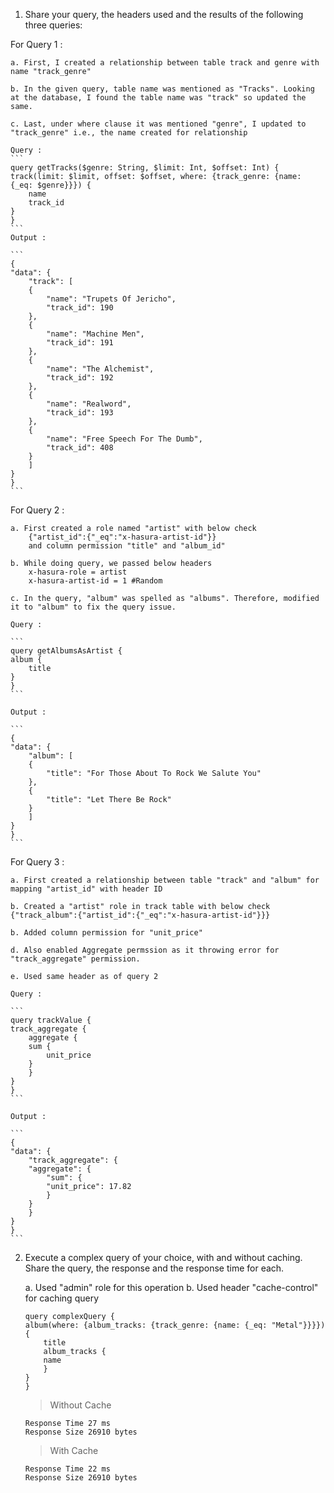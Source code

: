 1. Share your query, the headers used and the results of the following three queries:

For Query 1 : 

    a. First, I created a relationship between table track and genre with name "track_genre" 

    b. In the given query, table name was mentioned as "Tracks". Looking at the database, I found the table name was "track" so updated the same. 

    c. Last, under where clause it was mentioned "genre", I updated to "track_genre" i.e., the name created for relationship

    Query : 
    ```
    query getTracks($genre: String, $limit: Int, $offset: Int) {
    track(limit: $limit, offset: $offset, where: {track_genre: {name: {_eq: $genre}}}) {
        name
        track_id
    }
    }
    ```
    Output : 

    ```
    {
    "data": {
        "track": [
        {
            "name": "Trupets Of Jericho",
            "track_id": 190
        },
        {
            "name": "Machine Men",
            "track_id": 191
        },
        {
            "name": "The Alchemist",
            "track_id": 192
        },
        {
            "name": "Realword",
            "track_id": 193
        },
        {
            "name": "Free Speech For The Dumb",
            "track_id": 408
        }
        ]
    }
    }
    ```

For Query 2 : 

    a. First created a role named "artist" with below check
        {"artist_id":{"_eq":"x-hasura-artist-id"}}
        and column permission "title" and "album_id"

    b. While doing query, we passed below headers 
        x-hasura-role = artist
        x-hasura-artist-id = 1 #Random
    
    c. In the query, "album" was spelled as "albums". Therefore, modified it to "album" to fix the query issue. 
    
    Query : 

    ```
    query getAlbumsAsArtist {
    album {
        title
    }
    }
    ```

    Output : 

    ```
    {
    "data": {
        "album": [
        {
            "title": "For Those About To Rock We Salute You"
        },
        {
            "title": "Let There Be Rock"
        }
        ]
    }
    }
    ```


For Query 3 : 

    a. First created a relationship between table "track" and "album" for mapping "artist_id" with header ID
    
    b. Created a "artist" role in track table with below check
    {"track_album":{"artist_id":{"_eq":"x-hasura-artist-id"}}}

    b. Added column permission for "unit_price"

    d. Also enabled Aggregate permssion as it throwing error for "track_aggregate" permission.

    e. Used same header as of query 2 

    Query :

    ```
    query trackValue {
    track_aggregate {
        aggregate {
        sum {
            unit_price
        }
        }
    }
    }
    ```

    Output : 

    ```
    {
    "data": {
        "track_aggregate": {
        "aggregate": {
            "sum": {
            "unit_price": 17.82
            }
        }
        }
    }
    }
    ```


2. Execute a complex query of your choice, with and without caching. Share the query, the
response and the response time for each.


    a. Used "admin" role for this operation
    b. Used header "cache-control" for caching query 

    ```
    query complexQuery {
    album(where: {album_tracks: {track_genre: {name: {_eq: "Metal"}}}}) {
        title
        album_tracks {
        name
        }
    }
    }
    ```

    > Without Cache
    ```
    Response Time 27 ms 
    Response Size 26910 bytes
    ```

    > With Cache

    ```
    Response Time 22 ms
    Response Size 26910 bytes
    ```